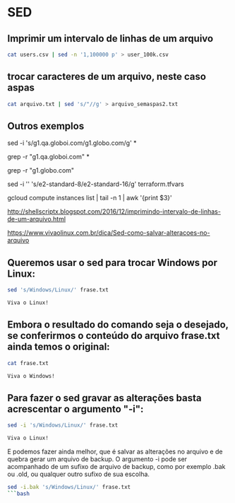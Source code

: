 # SED

## Imprimir um intervalo de linhas de um arquivo

```bash
cat users.csv | sed -n '1,100000 p' > user_100k.csv
```

## trocar caracteres de um arquivo, neste caso aspas

```bash
cat arquivo.txt | sed 's/"//g' > arquivo_semaspas2.txt
```

## Outros exemplos

sed -i 's/g1.qa.globoi.com/g1.globo.com/g' *

grep -r "g1.qa.globoi.com" *

grep -r "g1.globo.com" 

sed -i '' 's/e2-standard-8/e2-standard-16/g' terraform.tfvars


gcloud compute instances list | tail -n 1 | awk '{print $3}'

http://shellscriptx.blogspot.com/2016/12/imprimindo-intervalo-de-linhas-de-um-arquivo.html

https://www.vivaolinux.com.br/dica/Sed-como-salvar-alteracoes-no-arquivo

## Queremos usar o sed para trocar Windows por Linux:

```bash
sed 's/Windows/Linux/' frase.txt

Viva o Linux!
```

## Embora o resultado do comando seja o desejado, se conferirmos o conteúdo do arquivo frase.txt ainda temos o original:

```bash
cat frase.txt

Viva o Windows!
```

## Para fazer o sed gravar as alterações basta acrescentar o argumento "-i":

```bash
sed -i 's/Windows/Linux/' frase.txt

Viva o Linux!
```

E podemos fazer ainda melhor, que é salvar as alterações no arquivo e de quebra gerar um arquivo de backup. 
O argumento -i pode ser acompanhado de um sufixo de arquivo de backup, como por exemplo .bak ou .old, ou qualquer outro sufixo de sua escolha.

```bash
sed -i.bak 's/Windows/Linux/' frase.txt
```bash
